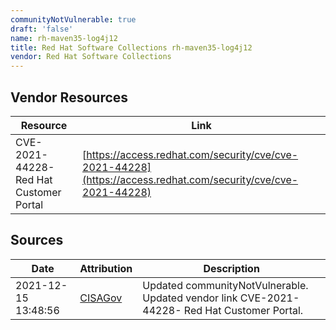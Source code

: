 ```yaml
---
communityNotVulnerable: true
draft: 'false'
name: rh-maven35-log4j12
title: Red Hat Software Collections rh-maven35-log4j12
vendor: Red Hat Software Collections
---
```


## Vendor Resources
| Resource | Link |
| --- | --- |
| CVE-2021-44228- Red Hat Customer Portal | [https://access.redhat.com/security/cve/cve-2021-44228](https://access.redhat.com/security/cve/cve-2021-44228) |



## Sources
| Date | Attribution | Description |
| --- | --- | --- |
| 2021-12-15 13:48:56 | [CISAGov](https://raw.githubusercontent.com/cisagov/log4j-affected-db/develop/README.md) | Updated communityNotVulnerable. Updated vendor link CVE-2021-44228- Red Hat Customer Portal.  |
